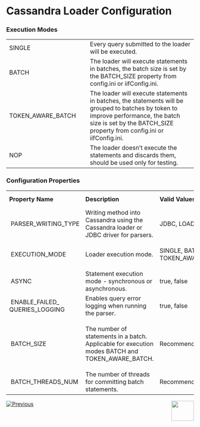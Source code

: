 # Cassandra Loader Configuration

### Execution Modes

<table>
<tbody>
<tr>
<td width=250px>SINGLE</td>
<td width=650px>Every query submitted to the loader will be executed.</td>
</tr>
<tr>
<td>BATCH</td>
<td>The loader will execute statements in batches, the batch size is set by the BATCH_SIZE property from config.ini or iifConfig.ini.</td>
</tr>
<tr>
<td>TOKEN_AWARE_BATCH</td>
<td>The loader will execute statements in batches, the statements will be grouped to batches by token to improve performance, the batch size is set by the BATCH_SIZE property from config.ini or iifConfig.ini.</td>
</tr>
<tr>
<td>NOP</td>
<td>The loader doesn’t execute the statements and discards them, should be used only for testing.</td>
</tr>
</tbody>
</table>



### Configuration Properties

<table>
<tbody>
<tr>
<td><strong>Property Name</strong></td>
<td><strong>Description</strong></td>
<td><strong>Valid Values</strong></td>
<td><strong>Default Value</strong></td>
</tr>
<tr>
<td>&nbsp;PARSER_WRITING_TYPE</td>
<td>Writing method into Cassandra using the Cassandra loader or JDBC driver for parsers.</td>
<td>JDBC, LOADER</td>
<td>JDBC</td>
</tr>
<tr>
<td>&nbsp;EXECUTION_MODE</td>
<td>Loader execution mode.</td>
<td>
<p>SINGLE, BATCH, NOP, TOKEN_AWARE_BATCH</p>
</td>
<td>SINGLE</td>
</tr>
<tr>
<td>&nbsp;ASYNC</td>
<td>Statement execution mode - synchronous or asynchronous.</td>
<td>true, false</td>
<td>true</td>
</tr>
<tr>
<td>&nbsp;ENABLE_FAILED_ QUERIES_LOGGING</td>
<td>Enables query error logging when running the parser.</td>
<td>true, false</td>
<td>false</td>
</tr>
<tr>
<td>&nbsp;BATCH_SIZE</td>
<td>
<p>The number of statements in a batch. Applicable for execution modes BATCH and TOKEN_AWARE_BATCH.</p>
</td>
<td>Recommended 100</td>
<td>100</td>
</tr>
<tr>
<td>&nbsp;BATCH_THREADS_NUM</td>
<td>The number of threads for committing batch statements.</td>
<td>Recommended 5</td>
<td>5</td>
</tr>
</tbody>
</table>







[![Previous](/articles/images/Previous.png)](02_loader_architecture.md)[<img align="right" width="60" height="54" src="/articles/images/Next.png">](xxx.md) 

